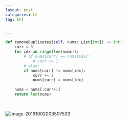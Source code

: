 ```yaml
---
layout: post
categories: LC
tag: [F] 


---
```




```python
def removeDuplicates(self, nums: List[int]) -> int:
    curr = 0
    for idx in range(len(nums)):
        # if nums[curr] == nums[idx]:
            # curr += 1
        # else:
        if nums[curr] != nums[idx]:
            curr += 1
            nums[curr] = nums[idx]
            
    nums = nums[:curr+1]
    return len(nums)
```


​                

![image-20191002003507533](https://tva1.sinaimg.cn/large/006y8mN6ly1g7j67ec3ozj30qe0meq60.jpg)